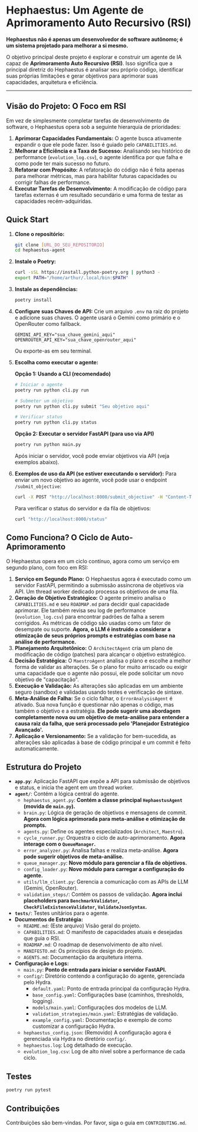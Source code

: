 # Hephaestus: Um Agente de Aprimoramento Auto Recursivo (RSI)

**Hephaestus não é apenas um desenvolvedor de software autônomo; é um sistema projetado para melhorar a si mesmo.**

O objetivo principal deste projeto é explorar e construir um agente de IA capaz de **Aprimoramento Auto Recursivo (RSI)**. Isso significa que a principal diretriz do Hephaestus é analisar seu próprio código, identificar suas próprias limitações e gerar objetivos para aprimorar suas capacidades, arquitetura e eficiência.

---

## Visão do Projeto: O Foco em RSI

Em vez de simplesmente completar tarefas de desenvolvimento de software, o Hephaestus opera sob a seguinte hierarquia de prioridades:

1.  **Aprimorar Capacidades Fundamentais:** O agente busca ativamente expandir o que ele pode fazer. Isso é guiado pelo `CAPABILITIES.md`.
2.  **Melhorar a Eficiência e a Taxa de Sucesso:** Analisando seu histórico de performance (`evolution_log.csv`), o agente identifica por que falha e como pode ter mais sucesso no futuro.
3.  **Refatorar com Propósito:** A refatoração do código não é feita apenas para melhorar métricas, mas para habilitar futuras capacidades ou corrigir falhas de performance.
4.  **Executar Tarefas de Desenvolvimento:** A modificação de código para tarefas externas é um resultado secundário e uma forma de testar as capacidades recém-adquiridas.

## Quick Start

1.  **Clone o repositório:**
    ```bash
    git clone [URL_DO_SEU_REPOSITORIO]
    cd hephaestus-agent
    ```

2.  **Instale o Poetry:**
    ```bash
    curl -sSL https://install.python-poetry.org | python3 -
    export PATH="/home/arthur/.local/bin:$PATH"
    ```

3.  **Instale as dependências:**
    ```bash
    poetry install
    ```

4.  **Configure suas Chaves de API:**
    Crie um arquivo `.env` na raiz do projeto e adicione suas chaves. O agente usará o Gemini como primário e o OpenRouter como fallback.
    ```
    GEMINI_API_KEY="sua_chave_gemini_aqui"
    OPENROUTER_API_KEY="sua_chave_openrouter_aqui"
    ```
    Ou exporte-as em seu terminal.

5.  **Escolha como executar o agente:**

    **Opção 1: Usando a CLI (recomendado)**
    ```bash
    # Iniciar o agente
    poetry run python cli.py run

    # Submeter um objetivo
    poetry run python cli.py submit "Seu objetivo aqui"

    # Verificar status
    poetry run python cli.py status
    ```

    **Opção 2: Executar o servidor FastAPI (para uso via API)**
    ```bash
    poetry run python main.py
    ```
    Após iniciar o servidor, você pode enviar objetivos via API (veja exemplos abaixo).

6.  **Exemplos de uso da API (se estiver executando o servidor):**
    Para enviar um novo objetivo ao agente, você pode usar o endpoint `/submit_objective`:
    ```bash
    curl -X POST "http://localhost:8000/submit_objective" -H "Content-Type: application/json" -d '{"objective": "Seu novo objetivo aqui"}'
    ```

    Para verificar o status do servidor e da fila de objetivos:
    ```bash
    curl "http://localhost:8000/status"
    ```

## Como Funciona? O Ciclo de Auto-Aprimoramento

O Hephaestus opera em um ciclo contínuo, agora como um serviço em segundo plano, com foco em RSI:

1.  **Serviço em Segundo Plano:** O Hephaestus agora é executado como um servidor FastAPI, permitindo a submissão assíncrona de objetivos via API. Um thread worker dedicado processa os objetivos de uma fila.
2.  **Geração de Objetivo Estratégico:** O agente primeiro analisa o `CAPABILITIES.md` e seu `ROADMAP.md` para decidir qual capacidade aprimorar. Ele também revisa seu log de performance (`evolution_log.csv`) para encontrar padrões de falha a serem corrigidos. As métricas de código são usadas como um fator de desempate ou suporte. **Agora, o LLM é instruído a considerar a otimização de seus próprios prompts e estratégias com base na análise de performance.**
3.  **Planejamento Arquitetônico:** O `ArchitectAgent` cria um plano de modificação de código (patches) para alcançar o objetivo estratégico.
4.  **Decisão Estratégica:** O `MaestroAgent` analisa o plano e escolhe a melhor forma de validar as alterações. Se o plano for muito arriscado ou exigir uma capacidade que o agente não possui, ele pode solicitar um novo objetivo de "capacitação".
5.  **Execução e Validação:** As alterações são aplicadas em um ambiente seguro (sandbox) e validadas usando testes e verificação de sintaxe.
6.  **Meta-Análise de Falha:** Se o ciclo falhar, o `ErrorAnalysisAgent` é ativado. Sua nova função é questionar não apenas o código, mas também o objetivo e a estratégia. **Ele pode sugerir uma abordagem completamente nova ou um objetivo de meta-análise para entender a causa raiz da falha, que será processado pelo 'Planejador Estratégico Avançado'.**
7.  **Aplicação e Versionamento:** Se a validação for bem-sucedida, as alterações são aplicadas à base de código principal e um commit é feito automaticamente.

## Estrutura do Projeto

-   **`app.py`**: Aplicação FastAPI que expõe a API para submissão de objetivos e status, e inicia the agent em um thread worker.
-   **`agent/`**: Contém a lógica central do agente.
    -   `hephaestus_agent.py`: **Contém a classe principal `HephaestusAgent` (movida de `main.py`).**
    -   `brain.py`: Lógica de geração de objetivos e mensagens de commit. **Agora com lógica aprimorada para meta-análise e otimização de prompts.**
    -   `agents.py`: Define os agentes especializados (`Architect`, `Maestro`).
    -   `cycle_runner.py`: Orquestra o ciclo de auto-aprimoramento. **Agora interage com o `QueueManager`.**
    -   `error_analyzer.py`: Analisa falhas e realiza meta-análise. **Agora pode sugerir objetivos de meta-análise.**
    -   `queue_manager.py`: **Novo módulo para gerenciar a fila de objetivos.**
    -   `config_loader.py`: **Novo módulo para carregar a configuração do agente.**
    -   `utils/llm_client.py`: Gerencia a comunicação com as APIs de LLM (Gemini, OpenRouter).
    -   `validation_steps/`: Contém os passos de validação. **Agora inclui placeholders para `BenchmarkValidator`, `CheckFileExistenceValidator`, `ValidateJsonSyntax`.**
-   **`tests/`**: Testes unitários para o agente.
-   **Documentos de Estratégia:**
    -   `README.md`: (Este arquivo) Visão geral do projeto.
    -   `CAPABILITIES.md`: O manifesto de capacidades atuais e desejadas que guia o RSI.
    -   `ROADMAP.md`: O roadmap de desenvolvimento de alto nível.
    -   `MANIFESTO.md`: Os princípios de design do projeto.
    -   `AGENTS.md`: Documentação da arquitetura interna.
-   **Configuração e Logs:**
    -   `main.py`: **Ponto de entrada para iniciar o servidor FastAPI.**
    -   `config/`: Diretório contendo a configuração do agente, gerenciada pelo Hydra.
        -   `default.yaml`: Ponto de entrada principal da configuração Hydra.
        -   `base_config.yaml`: Configurações base (caminhos, thresholds, logging).
        -   `models/main.yaml`: Configurações dos modelos de LLM.
        -   `validation_strategies/main.yaml`: Estratégias de validação.
        -   `example_config.yaml`: Documentação e exemplo de como customizar a configuração Hydra.
    -   `hephaestus_config.json`: (Removido) A configuração agora é gerenciada via Hydra no diretório `config/`.
    -   `hephaestus.log`: Log detalhado de execução.
    -   `evolution_log.csv`: Log de alto nível sobre a performance de cada ciclo.

## Testes

```bash
poetry run pytest
```

## Contribuições

Contribuições são bem-vindas. Por favor, siga o guia em `CONTRIBUTING.md`.
